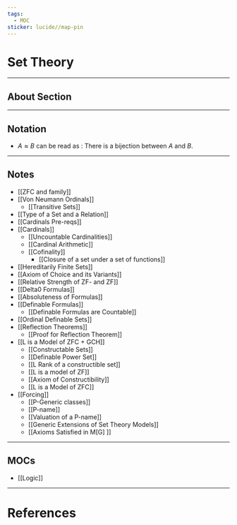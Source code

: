 ```yaml
---
tags:
  - MOC
sticker: lucide//map-pin
---
```

# Set Theory
---
## About Section

---
## Notation
- $A\approx B$ can be read as : There is a bijection between $A$ and $B$.

--- 
## Notes
- [[ZFC and family]]
- [[Von Neumann Ordinals]]
	- [[Transitive Sets]]
- [[Type of a Set and a Relation]]
- [[Cardinals Pre-reqs]]
- [[Cardinals]]
	- [[Uncountable Cardinalities]]
	- [[Cardinal Arithmetic]]
	- [[Cofinality]]
		- [[Closure of a set under a set of functions]]
- [[Hereditarily Finite Sets]]
- [[Axiom of Choice and its Variants]]
- [[Relative Strength of ZF- and ZF]]
- [[Delta0 Formulas]]
- [[Absoluteness of Formulas]]
- [[Definable Formulas]]
	- [[Definable Formulas are Countable]]
- [[Ordinal Definable Sets]]
- [[Reflection Theorems]]
	- [[Proof for Reflection Theorem]]
- [[L is a Model of ZFC + GCH]]
	- [[Constructable Sets]]
	- [[Definable Power Set]]
	- [[L Rank of a constructible set]]
	- [[L is a model of ZF]]
	- [[Axiom of Constructibility]]
	- [[L is a Model of ZFC]]
- [[Forcing]]
	- [[P-Generic classes]]
	- [[P-name]]
	- [[Valuation of a P-name]]
	- [[Generic Extensions of Set Theory Models]]
	- [[Axioms Satisfied in M[G] ]]


--- 
## MOCs
- [[Logic]]

---
# References